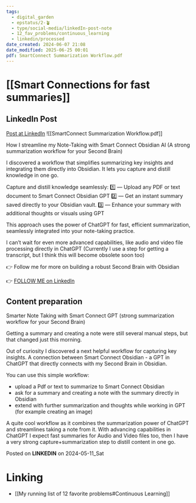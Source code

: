 ```yaml
---
tags:
  - digital_garden
  - epstatus/2-🪴
  - type/social-media/linkedIn-post-note
  - 12_fav_problems/continuous_learning
  - linkedin/processed
date_created: 2024-06-07 21:08
date_modified: 2025-06-25 00:01
pdf: SmartConnect Summarization Workflow.pdf
---
```

# [[Smart Connections for fast summaries]]

## LinkedIn Post

[Post at LinkedIn](https://www.linkedin.com/posts/sebastiankamilli_a-strong-summarization-workflow-for-your-activity-7195618227668799488-jffJ?utm_source=share&utm_medium=member_desktop)
![[SmartConnect Summarization Workflow.pdf]]

How I streamline my Note-Taking with Smart Connect Obsidian AI
(A strong summarization workflow for your Second Brain)

I discovered a workflow that simplifies summarizing key insights and integrating them directly into Obsidian.
It lets you capture and distill knowledge in one go.

Capture and distill knowledge seamlessly:
1️⃣ — Upload any PDF or text document to Smart Connect Obsidian GPT
2️⃣ — Get an instant summary saved directly to your Obsidian vault.
3️⃣ — Enhance your summary with additional thoughts or visuals using GPT

This approach uses the power of ChatGPT for fast, efficient summarization, 
seamlessly integrated into your note-taking practice. 

I can’t wait for even more advanced capabilities, like audio and video file processing directly in ChatGPT (Currently I use a step for getting a transcript, but I think this will become obsolete soon too)

👉 Follow me for more on building a robust Second Brain with Obsidian

👉 [FOLLOW ME on LinkedIn](https://www.linkedin.com/comm/mynetwork/discovery-see-all?usecase=PEOPLE_FOLLOWS&followMember=sebastiankamilli)

## Content preparation

Smarter Note Taking with Smart Connect GPT
(strong summarization workflow for your Second Brain)

Getting a summary and creating a note were still several manual steps, but that changed just this morning. 

Out of curiosity I discovered a next helpful workflow for capturing key insights. A connection between Smart Connect Obsidian - a GPT in ChatGPT that directly connects with my Second Brain in Obsidian. 

You can use this simple workflow:
+ upload a Pdf or text to summarize to Smart Connect Obsidian 
+ ask for a summary and creating a note with the summary directly in Obsidian
+ extend with further summarization and thoughts while working in GPT (for example creating an image)

A quite cool workflow as it combines the summarization power of ChatGPT and streamlines taking a note from it. With advancing capabilities in ChatGPT I expect fast summaries for Audio and Video files too, then I have a very strong capture+summarization step to distill content in one go. 

Posted on **LINKEDIN** on 2024-05-11_Sat

# Linking

+ [[My running list of 12 favorite problems#Continuous Learning]]